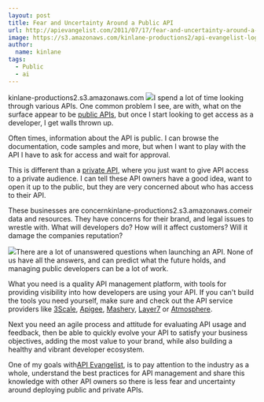 ```yaml
---
layout: post
title: Fear and Uncertainty Around a Public API
url: http://apievangelist.com/2011/07/17/fear-and-uncertainty-around-a-public-api/
image: https://s3.amazonaws.com/kinlane-productions2/api-evangelist-logos/api-evangelist-butterfly-vertical.png
author:
  name: kinlane
tags:
  - Public
  - ai
---
```

kinlane-productions2.s3.amazonaws.com ![](http://kinlane-productions.s3.amazonaws.com/fear.gif)I spend a lot of time looking through various APIs. One common problem I see, are with, what on the surface appear to be [public APIs](http://apievangelist.com/2011/06/01/open-vs-closed-apis/ "public APIs"), but once I start looking to get access as a developer, I get walls thrown up.

Often times, information about the API is public. I can browse the documentation, code samples and more, but when I want to play with the API I have to ask for access and wait for approval.

This is different than a [private API](http://apievangelist.com/2011/06/01/open-vs-closed-apis/ "private APIs"), where you just want to give API access to a private audience. I can tell these API owners have a good idea, want to open it up to the public, but they are very concerned about who has access to their API.

These businesses are concernkinlane-productions2.s3.amazonaws.comeir data and resources. They have concerns for their brand, and legal issues to wrestle with. What will developers do? How will it affect customers? Will it damage the companies reputation?

![](http://kinlane-productions.s3.amazonaws.com/wall-usb-port.jpg)There are a lot of unanswered questions when launching an API. None of us have all the answers, and can predict what the future holds, and managing public developers can be a lot of work.

What you need is a quality API management platform, with tools for providing visibility into how developers are using your API. If you can't build the tools you need yourself, make sure and check out the API service providers like [3Scale](http://apievangelist.com/2010/10/10/3scale-api-services/ "3Scale"), [Apigee](http://apievangelist.com/2010/10/10/apigee-api-services/ "Apigee"), [Mashery](http://apievangelist.com/2010/10/10/mashery-api-services/ "Mashery"), [Layer7](http://apievangelist.com/2011/06/17/layer-7-technologies-launches-new-api-portal/ "Layer7") or [Atmosphere](http://apievangelist.com/2011/06/17/atmosphere-a-new-api-management-portal/ "Atmospher").

Next you need an agile process and attitude for evaluating API usage and feedback, then be able to quickly evolve your API to satisfy your business objectives, adding the most value to your brand, while also building a healthy and vibrant developer ecosystem.

One of my goals with[API Evangelist](http://apievangelist.com "API Evangelist"), is to pay attention to the industry as a whole, understand the best practices for API management and share this knowledge with other API owners so there is less fear and uncertainty around deploying public and private APIs.